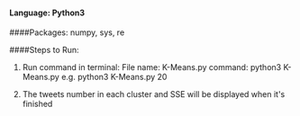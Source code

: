 #### Language: Python3

####Packages: numpy, sys, re

####Steps to Run:
1. Run command in terminal:
    File name: K-Means.py
    command:
    python3  K-Means.py <cluster number> 
    e.g. 
    python3 K-Means.py 20
    
2. The tweets number in each cluster and SSE will be displayed when it's finished   
